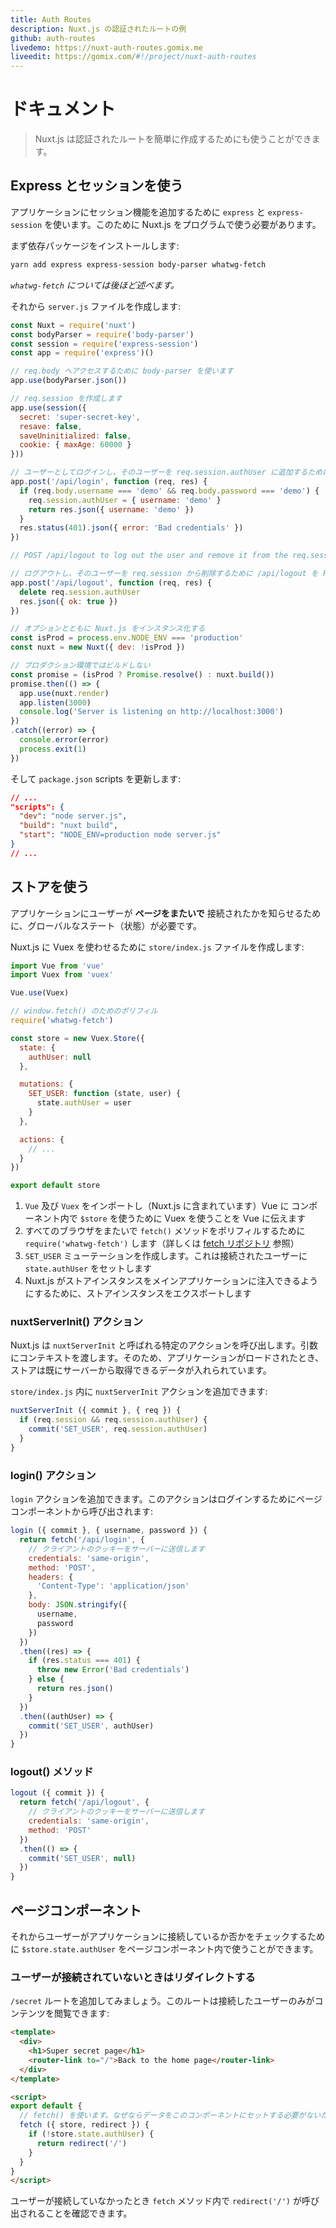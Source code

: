 ```yaml
---
title: Auth Routes
description: Nuxt.js の認証されたルートの例
github: auth-routes
livedemo: https://nuxt-auth-routes.gomix.me
liveedit: https://gomix.com/#!/project/nuxt-auth-routes
---
```


<!-- title: Auth Routes -->
<!-- description: Authenticated routes example with Nuxt.js -->
<!-- github: auth-routes -->
<!-- livedemo: https://nuxt-auth-routes.gomix.me -->
<!-- liveedit: https://gomix.com/#!/project/nuxt-auth-routes -->

<!-- # Documentation -->

# ドキュメント

<!-- \> Nuxt.js can be used to create authenticated routes easily. -->

> Nuxt.js は認証されたルートを簡単に作成するためにも使うことができます。

<!-- ## Using Express and Sessions -->

## Express とセッションを使う

<!-- To add the sessions feature in our application, we will use `express` and `express-session`, for this, we need to use Nuxt.js programmatically. -->

アプリケーションにセッション機能を追加するために `express` と `express-session` を使います。このために Nuxt.js をプログラムで使う必要があります。

<!-- First, we install the dependencies: -->

まず依存パッケージをインストールします:

```bash
yarn add express express-session body-parser whatwg-fetch
```

<!-- *We will talk about `whatwg-fetch` later.* -->

*`whatwg-fetch` については後ほど述べます。*

<!-- Then we create our `server.js`: -->

それから `server.js` ファイルを作成します:

<!-- ```js -->
<!-- const Nuxt = require('nuxt') -->
<!-- const bodyParser = require('body-parser') -->
<!-- const session = require('express-session') -->
<!-- const app = require('express')() -->

<!-- // Body parser, to access req.body -->
<!-- app.use(bodyParser.json()) -->

<!-- // Sessions to create req.session -->
<!-- app.use(session({ -->
<!--   secret: 'super-secret-key', -->
<!--   resave: false, -->
<!--   saveUninitialized: false, -->
<!--   cookie: { maxAge: 60000 } -->
<!-- })) -->

<!-- // POST /api/login to log in the user and add him to the req.session.authUser -->
<!-- app.post('/api/login', function (req, res) { -->
<!--   if (req.body.username === 'demo' && req.body.password === 'demo') { -->
<!--     req.session.authUser = { username: 'demo' } -->
<!--     return res.json({ username: 'demo' }) -->
<!--   } -->
<!--   res.status(401).json({ error: 'Bad credentials' }) -->
<!-- }) -->

<!-- // POST /api/logout to log out the user and remove it from the req.session -->
<!-- app.post('/api/logout', function (req, res) { -->
<!--   delete req.session.authUser -->
<!--   res.json({ ok: true }) -->
<!-- }) -->

<!-- // We instantiate Nuxt.js with the options -->
<!-- const isProd = process.env.NODE_ENV === 'production' -->
<!-- const nuxt = new Nuxt({ dev: !isProd }) -->
<!-- // No build in production -->
<!-- const promise = (isProd ? Promise.resolve() : nuxt.build()) -->
<!-- promise.then(() => { -->
<!--   app.use(nuxt.render) -->
<!--   app.listen(3000) -->
<!--   console.log('Server is listening on http://localhost:3000') -->
<!-- }) -->
<!-- .catch((error) => { -->
<!--   console.error(error) -->
<!--   process.exit(1) -->
<!-- }) -->
<!-- ``` -->

```js
const Nuxt = require('nuxt')
const bodyParser = require('body-parser')
const session = require('express-session')
const app = require('express')()

// req.body へアクセスするために body-parser を使います
app.use(bodyParser.json())

// req.session を作成します
app.use(session({
  secret: 'super-secret-key',
  resave: false,
  saveUninitialized: false,
  cookie: { maxAge: 60000 }
}))

// ユーザーとしてログインし、そのユーザーを req.session.authUser に追加するために /api/login に POST します
app.post('/api/login', function (req, res) {
  if (req.body.username === 'demo' && req.body.password === 'demo') {
    req.session.authUser = { username: 'demo' }
    return res.json({ username: 'demo' })
  }
  res.status(401).json({ error: 'Bad credentials' })
})

// POST /api/logout to log out the user and remove it from the req.session

// ログアウトし、そのユーザーを req.session から削除するために /api/logout を POST する
app.post('/api/logout', function (req, res) {
  delete req.session.authUser
  res.json({ ok: true })
})

// オプションとともに Nuxt.js をインスタンス化する
const isProd = process.env.NODE_ENV === 'production'
const nuxt = new Nuxt({ dev: !isProd })

// プロダクション環境ではビルドしない
const promise = (isProd ? Promise.resolve() : nuxt.build())
promise.then(() => {
  app.use(nuxt.render)
  app.listen(3000)
  console.log('Server is listening on http://localhost:3000')
})
.catch((error) => {
  console.error(error)
  process.exit(1)
})
```

<!-- And we update our `package.json` scripts: -->

そして `package.json` scripts を更新します:

```json
// ...
"scripts": {
  "dev": "node server.js",
  "build": "nuxt build",
  "start": "NODE_ENV=production node server.js"
}
// ...
```

<!-- ## Using the store -->

## ストアを使う

<!-- We need a global state to let our application know if the user is connected **across the pages**. -->

アプリケーションにユーザーが **ページをまたいで** 接続されたかを知らせるために、グローバルなステート（状態）が必要です。

<!-- To let Nuxt.js use Vuex, we create a `store/index.js` file: -->

Nuxt.js に Vuex を使わせるために `store/index.js` ファイルを作成します:

<!-- ```js -->
<!-- import Vue from 'vue' -->
<!-- import Vuex from 'vuex' -->

<!-- Vue.use(Vuex) -->

<!-- // Polyfill for window.fetch() -->
<!-- require('whatwg-fetch') -->

<!-- const store = new Vuex.Store({ -->
<!--   state: { -->
<!--     authUser: null -->
<!--   }, -->

<!--   mutations: { -->
<!--     SET_USER: function (state, user) { -->
<!--       state.authUser = user -->
<!--     } -->
<!--   }, -->

<!--   actions: { -->
<!--     // ... -->
<!--   } -->
<!-- }) -->

<!-- export default store -->
<!-- ``` -->

```js
import Vue from 'vue'
import Vuex from 'vuex'

Vue.use(Vuex)

// window.fetch() のためのポリフィル
require('whatwg-fetch')

const store = new Vuex.Store({
  state: {
    authUser: null
  },

  mutations: {
    SET_USER: function (state, user) {
      state.authUser = user
    }
  },

  actions: {
    // ...
  }
})

export default store
```

<!-- 1. We import `Vue` and `Vuex` (included in Nuxt.js) and we tell Vue to use Vuex to let us use `$store` in our components -->
<!-- 2. We `require('whatwg-fetch')` to polyfill the `fetch()` method across all browsers (see [fetch repo](https://github.com/github/fetch)) -->
<!-- 3. We create our `SET_USER` mutation which will set the `state.authUser` to the conntected user -->
<!-- 4. We export our store instance to Nuxt.js can inject it to our main application -->

1. `Vue` 及び `Vuex` をインポートし（Nuxt.js に含まれています）Vue に コンポーネント内で `$store` を使うために Vuex を使うことを Vue に伝えます
2. すべてのブラウザをまたいで `fetch()` メソッドをポリフィルするために `require('whatwg-fetch')` します（詳しくは [fetch リポジトリ](https://github.com/github/fetch) 参照）
3. `SET_USER` ミューテーションを作成します。これは接続されたユーザーに `state.authUser` をセットします
4. Nuxt.js がストアインスタンスをメインアプリケーションに注入できるようにするために、ストアインスタンスをエクスポートします

<!-- ### nuxtServerInit() action -->

### nuxtServerInit() アクション

<!-- Nuxt.js will call a specific action called `nuxtServerInit` with the context in argument, so when the app will be loaded, the store will be already filled with some data we can get from the server. -->

Nuxt.js は `nuxtServerInit` と呼ばれる特定のアクションを呼び出します。引数にコンテキストを渡します。そのため、アプリケーションがロードされたとき、ストアは既にサーバーから取得できるデータが入れられています。

<!-- In our `store/index.js`, we can add the `nuxtServerInit` action: -->

`store/index.js` 内に `nuxtServerInit` アクションを追加できます:

```js
nuxtServerInit ({ commit }, { req }) {
  if (req.session && req.session.authUser) {
    commit('SET_USER', req.session.authUser)
  }
}
```

<!-- ### login() action -->

### login() アクション

<!-- We add a `login` action which will be called from our pages component to log in the user: -->

`login` アクションを追加できます。このアクションはログインするためにページコンポーネントから呼び出されます:

<!-- ```js -->
<!-- login ({ commit }, { username, password }) { -->
<!--   return fetch('/api/login', { -->
<!--     // Send the client cookies to the server -->
<!--     credentials: 'same-origin', -->
<!--     method: 'POST', -->
<!--     headers: { -->
<!--       'Content-Type': 'application/json' -->
<!--     }, -->
<!--     body: JSON.stringify({ -->
<!--       username, -->
<!--       password -->
<!--     }) -->
<!--   }) -->
<!--   .then((res) => { -->
<!--     if (res.status === 401) { -->
<!--       throw new Error('Bad credentials') -->
<!--     } else { -->
<!--       return res.json() -->
<!--     } -->
<!--   }) -->
<!--   .then((authUser) => { -->
<!--     commit('SET_USER', authUser) -->
<!--   }) -->
<!-- } -->
<!-- ``` -->

```js
login ({ commit }, { username, password }) {
  return fetch('/api/login', {
    // クライアントのクッキーをサーバーに送信します
    credentials: 'same-origin',
    method: 'POST',
    headers: {
      'Content-Type': 'application/json'
    },
    body: JSON.stringify({
      username,
      password
    })
  })
  .then((res) => {
    if (res.status === 401) {
      throw new Error('Bad credentials')
    } else {
      return res.json()
    }
  })
  .then((authUser) => {
    commit('SET_USER', authUser)
  })
}
```

<!-- ### logout() method -->

### logout() メソッド

<!-- ```js -->
<!-- logout ({ commit }) { -->
<!--   return fetch('/api/logout', { -->
<!--     // Send the client cookies to the server -->
<!--     credentials: 'same-origin', -->
<!--     method: 'POST' -->
<!--   }) -->
<!--   .then(() => { -->
<!--     commit('SET_USER', null) -->
<!--   }) -->
<!-- } -->
<!-- ``` -->

```js
logout ({ commit }) {
  return fetch('/api/logout', {
    // クライアントのクッキーをサーバーに送信します
    credentials: 'same-origin',
    method: 'POST'
  })
  .then(() => {
    commit('SET_USER', null)
  })
}
```

<!-- ## Pages components -->

## ページコンポーネント

<!-- Then we can use `$store.state.authUser` in our pages components to check if the user is connected in our application or not. -->

それからユーザーがアプリケーションに接続しているか否かをチェックするために `$store.state.authUser` をページコンポーネント内で使うことができます。

<!-- ### Redirect user if not connected -->

### ユーザーが接続されていないときはリダイレクトする

<!-- Let's add a `/secret` route where only the connected user can see its content: -->

`/secret` ルートを追加してみましょう。このルートは接続したユーザーのみがコンテンツを閲覧できます:

<!-- ```html -->
<!-- <template> -->
<!--   <div> -->
<!--     <h1>Super secret page</h1> -->
<!--     <router-link to="/">Back to the home page</router-link> -->
<!--   </div> -->
<!-- </template> -->

<!-- <script> -->
<!-- export default { -->
<!--   // we use fetch() because we do not need to set data to this component -->
<!--   fetch ({ store, redirect }) { -->
<!--     if (!store.state.authUser) { -->
<!--       return redirect('/') -->
<!--     } -->
<!--   } -->
<!-- } -->
<!-- </script> -->
<!-- ``` -->

```html
<template>
  <div>
    <h1>Super secret page</h1>
    <router-link to="/">Back to the home page</router-link>
  </div>
</template>

<script>
export default {
  // fetch() を使います。なぜならデータをこのコンポーネントにセットする必要がないためです
  fetch ({ store, redirect }) {
    if (!store.state.authUser) {
      return redirect('/')
    }
  }
}
</script>
```

<!-- We can see in the `fetch` method that we call `redirect('/')` when our user is not connected. -->

ユーザーが接続していなかったとき `fetch` メソッド内で `redirect('/')` が呼び出されることを確認できます。
